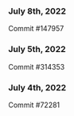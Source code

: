 ### July 8th, 2022

Commit #147957

### July 5th, 2022

Commit #314353


### July 4th, 2022

Commit #72281
